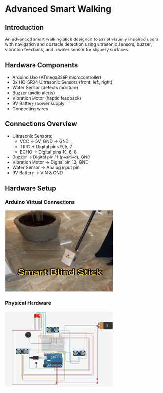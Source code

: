 # Advanced Smart Walking

## Introduction
An advanced smart walking stick designed to assist visually impaired users with navigation and obstacle detection using ultrasonic sensors, buzzer, vibration feedback, and a water sensor for slippery surfaces.

## Hardware Components
- Arduino Uno (ATmega328P microcontroller)  
- 3x HC-SR04 Ultrasonic Sensors (front, left, right)  
- Water Sensor (detects moisture)  
- Buzzer (audio alerts)  
- Vibration Motor (haptic feedback)  
- 9V Battery (power supply)  
- Connecting wires  

## Connections Overview
- Ultrasonic Sensors:  
  - VCC → 5V, GND → GND  
  - TRIG → Digital pins 9, 5, 7  
  - ECHO → Digital pins 10, 6, 8  
- Buzzer → Digital pin 11 (positive), GND  
- Vibration Motor → Digital pin 12, GND  
- Water Sensor → Analog input pin  
- 9V Battery → VIN & GND  

## Hardware Setup

### Arduino Virtual Connections  
<img src="https://github.com/Shumokh1/Advanced-Smart-Blind-Stick/raw/main/hwDemo.png" width="350" />

### Physical Hardware  
<img src="https://github.com/Shumokh1/Advanced-Smart-Blind-Stick/raw/main/arduino.jpeg" width="350" />
